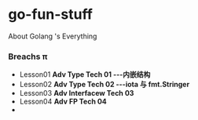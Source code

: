 # go-fun-stuff
About Golang 's Everything


### Breachs π

- Lesson01  **Adv Type Tech 01 ---内嵌结构**
- Lesson02  **Adv Type Tech 02 ---iota 与 fmt.Stringer**
- Lesson03  **Adv Interfacew Tech 03**
- Lesson04  **Adv FP Tech 04**
- 
